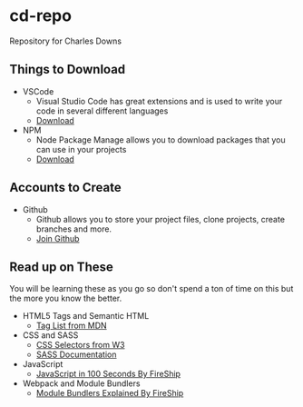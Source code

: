 # cd-repo

Repository for Charles Downs

## Things to Download

- VSCode
  - Visual Studio Code has great extensions and is used to write your code in several different languages
  - [Download](https://code.visualstudio.com/download)
- NPM
  - Node Package Manage allows you to download packages that you can use in your projects
  - [Download](https://nodejs.org/en/download)

## Accounts to Create

- Github
  - Github allows you to store your project files, clone projects, create branches and more.
  - [Join Github](https://github.com/join)

## Read up on These

You will be learning these as you go so don't spend a ton of time on this but the more you know the better.

- HTML5 Tags and Semantic HTML
  - [Tag List from MDN](https://developer.mozilla.org/en-US/docs/Web/HTML/Element)
- CSS and SASS
  - [CSS Selectors from W3](https://www.w3schools.com/cssref/css_selectors.php)
  - [SASS Documentation](https://sass-lang.com/documentation/)
- JavaScript
  - [JavaScript in 100 Seconds By FireShip](https://www.youtube.com/watch?v=DHjqpvDnNGE)
- Webpack and Module Bundlers
  - [Module Bundlers Explained By FireShip](https://www.youtube.com/watch?v=5IG4UmULyoA)
